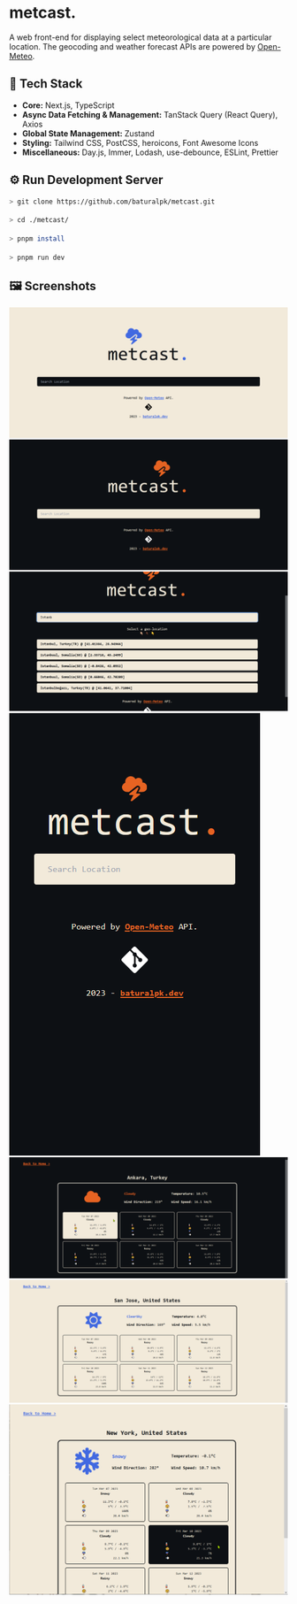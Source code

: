 # metcast.

A web front-end for displaying select meteorological data at a particular location. The geocoding and weather forecast APIs are powered by [Open-Meteo](https://open-meteo.com/en/features#terms).

## 🧰 Tech Stack

- **Core:** Next.js, TypeScript
- **Async Data Fetching & Management:** TanStack Query (React Query), Axios
- **Global State Management:** Zustand
- **Styling:** Tailwind CSS, PostCSS, heroicons, Font Awesome Icons
- **Miscellaneous:** Day.js, Immer, Lodash, use-debounce, ESLint, Prettier

## ⚙️ Run Development Server

```sh
> git clone https://github.com/baturalpk/metcast.git

> cd ./metcast/

> pnpm install

> pnpm run dev
```

## 🖼️ Screenshots

![](/images/1.png)
![](/images/2.png)
![](/images/3.png)
![](/images/4.png)
![](/images/5.png)
![](/images/6.png)
![](/images/7.png)
